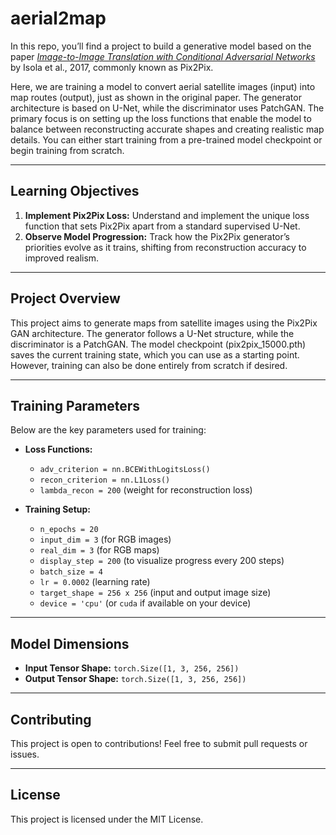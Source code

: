# aerial2map

In this repo, you’ll find a project to build a generative model based on the paper [*Image-to-Image Translation with Conditional Adversarial Networks*](https://arxiv.org/abs/1611.07004) by Isola et al., 2017, commonly known as Pix2Pix.

Here, we are training a model to convert aerial satellite images (input) into map routes (output), just as shown in the original paper. The generator architecture is based on U-Net, while the discriminator uses PatchGAN. The primary focus is on setting up the loss functions that enable the model to balance between reconstructing accurate shapes and creating realistic map details. You can either start training from a pre-trained model checkpoint or begin training from scratch.



---

## Learning Objectives

1. **Implement Pix2Pix Loss:** Understand and implement the unique loss function that sets Pix2Pix apart from a standard supervised U-Net.
2. **Observe Model Progression:** Track how the Pix2Pix generator’s priorities evolve as it trains, shifting from reconstruction accuracy to improved realism.

---

## Project Overview

This project aims to generate maps from satellite images using the Pix2Pix GAN architecture. The generator follows a U-Net structure, while the discriminator is a PatchGAN. The model checkpoint (pix2pix_15000.pth) saves the current training state, which you can use as a starting point. However, training can also be done entirely from scratch if desired.

---

## Training Parameters

Below are the key parameters used for training:

- **Loss Functions:**
  - `adv_criterion = nn.BCEWithLogitsLoss()`
  - `recon_criterion = nn.L1Loss()`
  - `lambda_recon = 200` (weight for reconstruction loss)

- **Training Setup:**
  - `n_epochs = 20`
  - `input_dim = 3` (for RGB images)
  - `real_dim = 3` (for RGB maps)
  - `display_step = 200` (to visualize progress every 200 steps)
  - `batch_size = 4`
  - `lr = 0.0002` (learning rate)
  - `target_shape = 256 x 256` (input and output image size)
  - `device = 'cpu'` (or `cuda` if available on your device)

---

## Model Dimensions

- **Input Tensor Shape:** `torch.Size([1, 3, 256, 256])`
- **Output Tensor Shape:** `torch.Size([1, 3, 256, 256])`

---

## Contributing

This project is open to contributions! Feel free to submit pull requests or issues.

---

## License

This project is licensed under the MIT License.